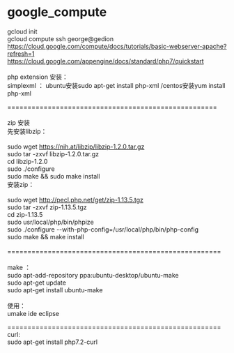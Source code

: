 # google_compute

gcloud init <br>
gcloud compute ssh george@gedion <br>
https://cloud.google.com/compute/docs/tutorials/basic-webserver-apache?refresh=1  <br> 
https://cloud.google.com/appengine/docs/standard/php7/quickstart <br> 
<br>
php extension 安装：<br>
simplexml ： ubuntu安装sudo apt-get install php-xml /centos安装yum install php-xml<br>

====================================================<br>
<br>
zip 安装<br>
先安装libzip：<br>
<br>
sudo wget https://nih.at/libzip/libzip-1.2.0.tar.gz<br>
 sudo tar -zxvf libzip-1.2.0.tar.gz <br>
cd libzip-1.2.0 <br>
sudo ./configure <br>
sudo make && sudo make install<br>
安装zip：<br>
<br>
sudo wget http://pecl.php.net/get/zip-1.13.5.tgz<br>
sudo tar -zxvf zip-1.13.5.tgz<br>
cd zip-1.13.5<br>
sudo usr/local/php/bin/phpize<br>
sudo ./configure --with-php-config=/usr/local/php/bin/php-config<br>
sudo make && make install<br>
<br>
=====================================================<br>
<br>
make ：<br>
sudo apt-add-repository ppa:ubuntu-desktop/ubuntu-make <br>
sudo apt-get update <br>
sudo apt-get install ubuntu-make <br>
<br>
使用：<br>
umake ide eclipse <br>

=====================================================<br>
curl: <br>
sudo apt-get install php7.2-curl<br>
